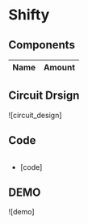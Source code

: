 # Shifty

## Components
|Name|Amount|
|-|-|

## Circuit Drsign
![circuit_design]

## Code
```C++
```
* [code]

## DEMO
![demo]
